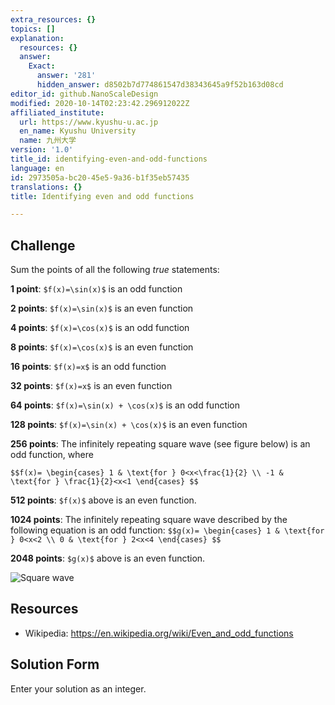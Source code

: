 ```yaml
---
extra_resources: {}
topics: []
explanation:
  resources: {}
  answer:
    Exact:
      answer: '281'
      hidden_answer: d8502b7d774861547d38343645a9f52b163d08cd
editor_id: github.NanoScaleDesign
modified: 2020-10-14T02:23:42.296912022Z
affiliated_institute:
  url: https://www.kyushu-u.ac.jp
  en_name: Kyushu University
  name: 九州大学
version: '1.0'
title_id: identifying-even-and-odd-functions
language: en
id: 2973505a-bc20-45e5-9a36-b1f35eb57435
translations: {}
title: Identifying even and odd functions

---
```


## Challenge
Sum the points of all the following *true* statements:

**1 point**: `$f(x)=\sin(x)$` is an odd function

**2 points**: `$f(x)=\sin(x)$` is an even function

**4 points**: `$f(x)=\cos(x)$` is an odd function

**8 points**: `$f(x)=\cos(x)$` is an even function

**16 points**: `$f(x)=x$` is an odd function

**32 points**: `$f(x)=x$` is an even function

**64 points**: `$f(x)=\sin(x) + \cos(x)$` is an odd function

**128 points**: `$f(x)=\sin(x) + \cos(x)$` is an even function

**256 points**: The infinitely repeating square wave (see figure below) is an odd function, where 

`$$f(x)=
    \begin{cases}
        1 & \text{for } 0<x<\frac{1}{2} \\
        -1 & \text{for } \frac{1}{2}<x<1
    \end{cases}
$$`

**512 points**: `$f(x)$` above is an even function.

**1024 points**: The infinitely repeating square wave described by the following equation is an odd function:
`$$g(x)=
    \begin{cases}
        1 & \text{for } 0<x<2 \\
        0 & \text{for } 2<x<4
    \end{cases}
$$`

**2048 points**: `$g(x)$` above is an even function.

![Square wave](/api/v0/teachers/github.NanoScaleDesign/resources/public/3248aff2-dd60-4101-a8d1-5bab6255a9a7.jpeg/3248aff2-dd60-4101-a8d1-5bab6255a9a7.jpeg)

## Resources
- Wikipedia: https://en.wikipedia.org/wiki/Even_and_odd_functions


## Solution Form
Enter your solution as an integer.



